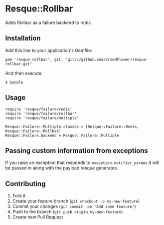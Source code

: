 # Resque::Rollbar

Adds Rollbar as a failure backend to redis

## Installation

Add this line to your application's Gemfile:

    gem 'resque-rollbar', git: "git://github.com/CrowdFlower/resque-rollbar.git"

And then execute:

    $ bundle

## Usage


    require 'resque/failure/redis'
    require 'resque/failure/rollbar'
    require 'resque/failure/multiple'

    Resque::Failure::Multiple.classes = [Resque::Failure::Redis, Resque::Failure::Rollbar]
    Resque::Failure.backend = Resque::Failure::Multiple

## Passing custom information from exceptions

If you raise an exception that responds to `exception.notifier_params` it will be passed in along with the payload resque generates.

## Contributing

1. Fork it
2. Create your feature branch (`git checkout -b my-new-feature`)
3. Commit your changes (`git commit -am 'Add some feature'`)
4. Push to the branch (`git push origin my-new-feature`)
5. Create new Pull Request
